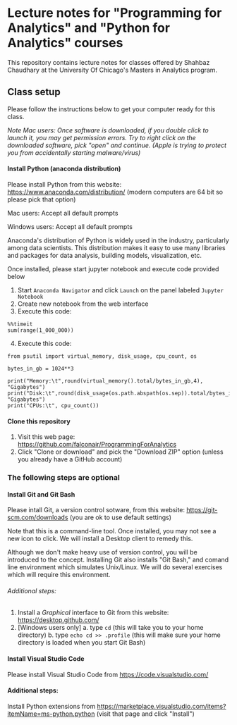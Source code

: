 # Lecture notes for "Programming for Analytics" and "Python for Analytics" courses
This repository contains lecture notes for classes offered by Shahbaz Chaudhary at the University Of Chicago's Masters in Analytics program.

## Class setup
Please follow the instructions below to get your computer ready for this class.

_Note Mac users: Once software is downloaded, if you double click to launch it, you may get permission errors. Try to right click on the downloaded software, pick "open" and continue. (Apple is trying to protect you from accidentally starting malware/virus)_

#### Install Python (anaconda distribution)
Please install Python from this website: https://www.anaconda.com/distribution/
(modern computers are 64 bit so please pick that option)

Mac users:
Accept all default prompts

Windows users:
Accept all default prompts

Anaconda's distribution of Python is widely used in the industry, particularly among data scientists. This distribution makes it easy to use many libraries and packages for data analysis, building models, visualization, etc.

Once installed, please start jupyter notebook and execute code provided below
1. Start `Anaconda Navigator` and click `Launch` on the panel labeled `Jupyter Notebook`
2. Create new notebook from the web interface
3. Execute this code:
```
%%timeit
sum(range(1_000_000))
```
4. Execute this code:
```
from psutil import virtual_memory, disk_usage, cpu_count, os

bytes_in_gb = 1024**3

print("Memory:\t",round(virtual_memory().total/bytes_in_gb,4), "Gigabytes")
print("Disk:\t",round(disk_usage(os.path.abspath(os.sep)).total/bytes_in_gb,4), "Gigabytes")
print("CPUs:\t", cpu_count())
```

#### Clone this repository
1. Visit this web page: https://github.com/falconair/ProgrammingForAnalytics
2. Click "Clone or download" and pick the "Download ZIP" option (unless you already have a GitHub account)

### The following steps are optional
#### Install Git and Git Bash
Please intall Git, a version control sotware, from this website: https://git-scm.com/downloads (you are ok to use default settings)

Note that this is a command-line tool. Once installed, you may not see a new icon to click. We will install a Desktop client to remedy this.

Although we don't make heavy use of version control, you will be introduced to the concept. Installing Git also installs "Git Bash," and comand line environment which simulates Unix/Linux. We will do several exercises which will require this environment.

###### Additional steps:
1. Install a _Graphical_ interface to Git from this website: https://desktop.github.com/
2. [Windows users only] 
  a. type `cd` (this will take you to your home directory)
  b. type `echo cd >> .profile` (this will make sure your home directory is loaded when you start Git Bash)

#### Install Visual Studio Code
Please install Visual Studio Code from https://code.visualstudio.com/

#### Additional steps:
Install Python extensions from https://marketplace.visualstudio.com/items?itemName=ms-python.python (visit that page and click "Install")


